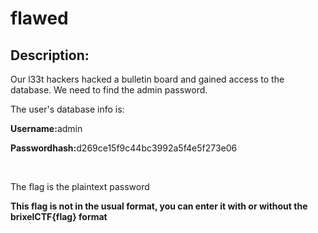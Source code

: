 
# flawed
## Description:
<p>Our l33t hackers hacked a bulletin board and gained access to the database. We need to find the admin password.</p>
<p>The user's database info is:</p>
<p><b>Username:</b>admin</p>
<p><b>Passwordhash:</b>d269ce15f9c44bc3992a5f4e5f273e06</p>
<br>
<p>The flag is the plaintext password</p>
<p><b>This flag is not in the usual format, you can enter it with or without the brixelCTF{flag} format</b></p>


